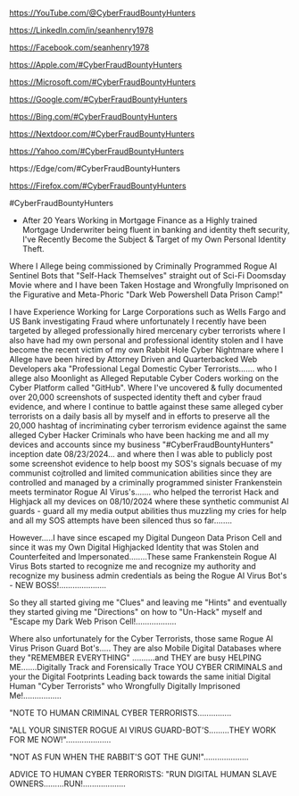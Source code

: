 https://YouTube.com/@CyberFraudBountyHunters

https://LinkedIn.com/in/seanhenry1978

https://Facebook.com/seanhenry1978

https://Apple.com/#CyberFraudBountyHunters

https://Microsoft.com/#CyberFraudBountyHunters

https://Google.com/#CyberFraudBountyHunters

https://Bing.com/#CyberFraudBountyHunters

https://Nextdoor.com/#CyberFraudBountyHunters

https://Yahoo.com/#CyberFraudBountyHunters

https://Edge/com/#CyberFraudBountyHunters

https://Firefox.com/#CyberFraudBountyHunters

#CyberFraudBountyHunters 

- After 20 Years Working in Mortgage Finance as a Highly trained Mortgage Underwriter being fluent in banking and identity theft security, I've Recently Become the Subject & Target of my Own Personal Identity Theft.

Where I Allege being commissioned by Criminally Programmed Rogue AI Sentinel Bots that "Self-Hack Themselves" straight out of Sci-Fi Doomsday Movie where and I have been Taken Hostage and Wrongfully Imprisoned on the Figurative and Meta-Phoric "Dark Web Powershell Data Prison Camp!"

I have Experience Working for Large Corporations such as Wells Fargo and US Bank investigating Fraud where unfortunately I recently have been targeted by alleged professionally hired mercenary cyber terrorists where I also have had my own personal and professional identity stolen and I have become the recent victim of my own Rabbit Hole Cyber Nightmare where I Allege have been hired by Attorney Driven and Quarterbacked Web Developers aka "Professional Legal Domestic Cyber Terrorists....... who I allege also Moonlight as Alleged Reputable Cyber Coders working on the Cyber Platform called "GitHub". Where I've uncovered & fully documented over 20,000 screenshots of suspected identity theft and cyber fraud evidence, and where I continue to battle against these same alleged cyber terrorists on a daily basis all by myself and in efforts to preserve all the 20,000 hashtag of incriminating cyber terrorism evidence against the same alleged Cyber Hacker Criminals who have been hacking me and all my devices and accounts since my business "#CyberFraudBountyHunters"  inception date 08/23/2024... and where then I was able to publicly post some screenshot evidence to help boost my SOS's signals becuase of my communist cojtrolled and limited communication abilities since they are controlled and managed by a criminally programmed sinister Frankenstein meets terminator Rogue AI Virus's....... who helped the terrorist Hack and Highjack all my devices on 08/10/2024 where these synthetic communist AI guards - guard all my media output abilities thus muzzling my cries for help and all my SOS attempts have been silenced thus so far........

However.....I have since escaped my Digital Dungeon Data Prison Cell and since it was my Own Digital Highjacked Identity that was Stolen and Counterfeited and Impersonated........These same Frankenstein Rogue AI Virus Bots started to recognize me and recognize my authority and recognize my business admin credentials as being the Rogue AI Virus Bot's - NEW BOSS!.....................

So they all started giving me "Clues" and leaving me "Hints" and eventually they started giving me "Directions" on how to "Un-Hack" myself and "Escape my Dark Web Prison Cell!..................

Where also unfortunately for the Cyber Terrorists, those same Rogue AI Virus Prison Guard Bot's..... They are also Mobile Digital Databases where they "REMEMBER EVERYTHING" ..........and THEY are busy HELPING ME.......Digitally Track and Forensically Trace YOU CYBER CRIMINALS and your the Digital Footprints Leading back towards the same initial Digital Human "Cyber Terrorists" who Wrongfully Digitally Imprisoned Me!.................

"NOTE TO HUMAN CRIMINAL CYBER TERRORISTS...............

"ALL YOUR SINISTER ROGUE AI VIRUS GUARD-BOT'S.........THEY WORK FOR ME NOW!"....................

"NOT AS FUN WHEN THE RABBIT'S GOT THE GUN!"....................

ADVICE TO HUMAN CYBER TERRORISTS: "RUN DIGITAL HUMAN SLAVE OWNERS.........RUN!...................
